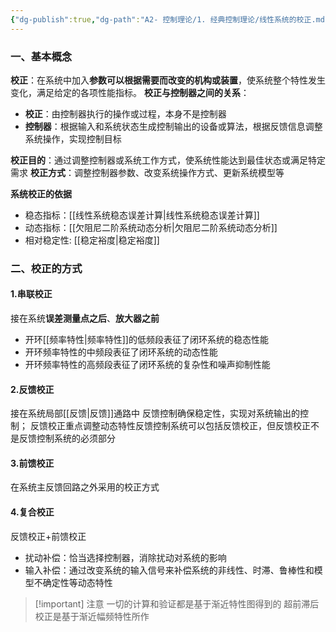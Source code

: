```yaml
---
{"dg-publish":true,"dg-path":"A2- 控制理论/1. 经典控制理论/线性系统的校正.md","permalink":"/A2- 控制理论/1. 经典控制理论/线性系统的校正/","dgPassFrontmatter":true,"noteIcon":"","created":"2024-05-30T09:55:47.000+08:00","updated":"2025-06-30T16:11:58.000+08:00"}
---
```


### 一、基本概念
**校正**：在系统中加入**参数可以根据需要而改变的机构或装置**，使系统整个特性发生变化，满足给定的各项性能指标。
**校正与控制器之间的关系**：
- **校正**：由控制器执行的操作或过程，本身不是控制器 
- **控制器**：根据输入和系统状态生成控制输出的设备或算法，根据反馈信息调整系统操作，实现控制目标

**校正目的**：通过调整控制器或系统工作方式，使系统性能达到最佳状态或满足特定需求 
**校正方式**：调整控制器参数、改变系统操作方式、更新系统模型等


**系统校正的依据**
- 稳态指标：[[线性系统稳态误差计算\|线性系统稳态误差计算]]
- 动态指标：[[欠阻尼二阶系统动态分析\|欠阻尼二阶系统动态分析]]
- 相对稳定性: [[稳定裕度\|稳定裕度]]


### 二、校正的方式
#### 1.串联校正
接在系统**误差测量点之后**、**放大器之前**
- 开环[[频率特性\|频率特性]]的低频段表征了闭环系统的稳态性能
 - 开环频率特性的中频段表征了闭环系统的动态性能
- 开环频率特性的高频段表征了闭环系统的复杂性和噪声抑制性能

#### 2.反馈校正
接在系统局部[[反馈\|反馈]]通路中
反馈控制确保稳定性，实现对系统输出的控制；
反馈校正重点调整动态特性反馈控制系统可以包括反馈校正，但反馈校正不是反馈控制系统的必须部分

#### 3.前馈校正
在系统主反馈回路之外采用的校正方式

#### 4.复合校正
反馈校正+前馈校正
- 扰动补偿：恰当选择控制器，消除扰动对系统的影响
- 输入补偿：通过改变系统的输入信号来补偿系统的非线性、时滞、鲁棒性和模型不确定性等动态特性

>[!important] 注意
>一切的计算和验证都是基于渐近特性图得到的
> 超前滞后校正是基于渐近幅频特性所作

